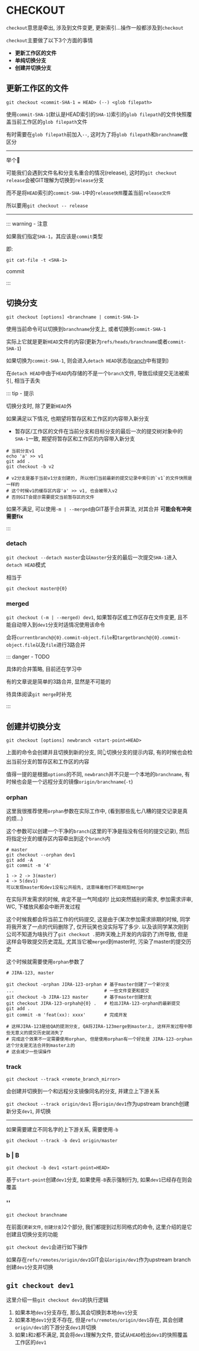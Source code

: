 # CHECKOUT

`checkout`意思是牵出, 涉及到文件变更, 更新索引...操作一般都涉及到`checkout`

`checkout`主要做了以下3个方面的事情

- **更新工作区的文件**
- **单纯切换分支**
- **创建并切换分支**

## 更新工作区的文件

`git checkout <commit-SHA-1 = HEAD> (--) <glob filepath>`

使用`commit-SHA-1`(默认是HEAD索引的`SHA-1`)索引的`glob filepath`的文件快照覆盖当前工作区的`glob filepath`文件

有时需要在`glob filepath`前加入`--`, 这时为了将`glob filepath`和`branchname`做区分

---

举个🌰

可能我们会遇到文件名和分支名重合的情况(release), 这时的`git checkout release`会被GIT理解为切换到`release`分支

而不是将`HEAD`索引的`commit-SHA-1`中的`release快照`覆盖当前`release文件`

所以要用`git checkout -- release`

---

::: warning - 注意

如果我们指定`SHA-1`，其应该是`commit`类型

即:

`git cat-file -t <SHA-1>`

commit

:::

## 切换分支

`git checkout [options] <branchname | commit-SHA-1>`

使用当前命令可以切换到`branchname`分支上, 或者切换到`commit-SHA-1`

实际上它就是更新`HEAD`文件的内容(更新为`refs/heads/branchname`或者`commit-SHA-1`)

如果切换为`commit-SHA-1`, 则会进入`detach HEAD`状态([branch](/git/branch.html)中有提到)

在`detach HEAD`中由于`HEAD`内存储的不是一个`branch`文件, 导致后续提交无法被索引, 相当于丢失

::: tip - 提示

切换分支时, 除了更新`HEAD`外

如果满足以下情况, 也期望将暂存区和工作区的内容带入新分支

- 暂存区/工作区的文件在当前分支和目标分支的最后一次的提交树对象中的`SHA-1`一致, 期望将暂存区和工作区的内容带入新分支

```shell
# 当前分支v1
echo 'a' >> v1
git add .
git checkout -b v2

# v2分支是基于当前v1分支创建的, 所以他们当前最新的提交记录中索引的`v1`的文件快照是一样的
# 这个时候v1的缓存区内容'a' >> v1, 也会被带入v2
# 否则GIT会提示需要提交当前暂存区的文件
```

如果不满足, 可以使用`-m | --merged`由GIT基于合并算法, 对其合并 **可能会有冲突需要fix**

:::

### detach

`git checkout --detach master`会以`master`分支的最后一次提交`SHA-1`进入`detach HEAD`模式

相当于

`git checkout master@{0}`

### merged

`git checkout (-m | --merged) dev1`, 如果暂存区或工作区存在文件变更, 且不能自动带入到`dev1`分支时适情况使用该命令

会将`currentbranch@{0}.commit-object.file`和`targetbranch@{0}.commit-object.file`以及`file`进行3路合并

::: danger - TODO

具体的合并策略, 目前还在学习中

有的文章说是简单的3路合并, 显然是不可能的

待具体阅读`git merge`时补充

:::

## 创建并切换分支

`git checkout [options] newbranch <start-point=HEAD>`

上面的命令会创建并且切换到新的分支, 同👆切换分支的提示内容, 有的时候也会检出当前分支的暂存区和工作区的内容

值得一提的是根据`options`的不同, `newbranch`并不只是一个本地的`branchname`, 有时候也会是一个远程分支的镜像`origin/branchname`(`-t`)

### orphan

这里我很推荐使用`orphan`参数在实际工作中, (看到那些乱七八糟的提交记录是真的烦...)

这个参数可以创建一个干净的`branch`(这里的干净是指没有任何的提交记录), 然后将指定分支的缓存区内容牵出到这个`branch`内

```shell
# master
git checkout --orphan dev1
git add -A
git commit -m '4'

1 -> 2 -> 3(master)
4 -> 5(dev1)
可以发现master和dev1没有公共祖先, 这意味着他们不能相互merge
```

在实际开发需求的时候, 肯定不是一气呵成的! 比如突然插别的需求, 参加需求评审, WC, 下楼放风都会中断开发过程

这个时候我都会将当前工作的代码提交, 这是由于(某次参加需求排期的时候, 同学将我开发了一点的代码删除了, 仅开玩笑也没实际写了多少. 以及该同学某次刚到公司不知道为啥执行了`git checkout .`把昨天晚上开发的内容扔了)所导致, 但是这样会导致提交历史混乱, 尤其当它被`merged`到master时, 污染了master的提交历史

这个时候就需要使用`orphan`参数了

```shell
# JIRA-123, master

git checkout -orphan JIRA-123-orphan # 基于master创建了一个新分支
...                                  # 一些文件变更和提交
git checkout -b JIRA-123 master      # 基于master创建分支
git checkout JIRA-123-orphah@{0} .   # 检出JIRA-123-orphan的最新提交
git add .
git commit -m 'feat(xx): xxxx'       # 完成开发

# 这样JIRA-123是给QA的提测分支, QA将JIRA-123merge到master上, 这样开发过程中那些无意义的提交历史就消失了
# 完成这个效果不一定需要使用orphan, 但是使用orphan有一个好处是 JIRA-123-orphan这个分支是无法合并到master上的
# 这会减少一些误操作
```
### track

`git checkout --track <remote_branch_mirror>`

会创建并切换到一个和远程分支镜像同名的分支, 并建立上下游关系

`git checkout --track origin/dev1` 将`origin/dev1`作为upstream branch创建新分支`dev1`, 并切换

---

如果需要建立不同名字的上下游关系, 需要使用`-b`

`git checkout --track -b dev1 origin/master`

### b | B

`git checkout -b dev1 <start-point=HEAD>`

基于`start-point`创建`dev1`分支, 如果使用`-B`表示强制行为, 如果`dev1`已经存在则会覆盖

### ''

`git checkout branchname`

在前面(`更新文件`, `创建分支`)2个部分, 我们都提到过形同格式的命令, 这里介绍的是它创建且切换分支的功能

`git checkout dev1`会进行如下操作

如果存在`refs/remotes/origin/dev1`GIT会以`origin/dev1`作为upstream branch 创建`dev1`分支并切换


## `git checkout dev1`

这里介绍一些`git checkout dev1`的执行逻辑

1.  如果本地`dev1`分支存在, 那么其会切换到本地`dev1`分支
2.  如果本地`dev1`分支不存在, 但是`refs/remotes/origin/dev1`存在, 其会创建`origin/dev1`的下游分支`dev1`并切换
3.  如果`1`和`2`都不满足, 其会将`dev1`理解为文件, 尝试从`HEAD`检出`dev1`的快照覆盖工作区的`dev1`
